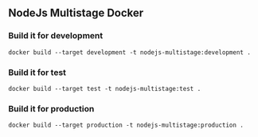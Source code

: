 ## NodeJs Multistage Docker

### Build it for development

```
docker build --target development -t nodejs-multistage:development .
```

### Build it for test

```
docker build --target test -t nodejs-multistage:test .
```

### Build it for production
```
docker build --target production -t nodejs-multistage:production .
```
